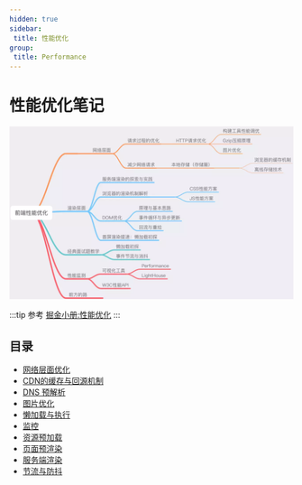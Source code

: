 ```yaml
---
hidden: true
sidebar:
 title: 性能优化
group:
 title: Performance
---
```

# 性能优化笔记

![图片](./index/MTU4MzQwMTU3ODkwNw==583401578907.png)

:::tip 参考
[掘金小册:性能优化](https://juejin.im/book/5b936540f265da0a9624b04b/section/5b97cd22e51d450e8f5f6375#heading-2)
:::

## 目录
* [网络层面优化](./Internet.md)
* [CDN的缓存与回源机制](./cdn.md)
* [DNS 预解析](./dnsPre.md)
* [图片优化](./image.md)
* [懒加载与执行](./lazyLoad.md)
* [监控](./monitor.md)
* [资源预加载](./preLoad.md)
* [页面预渲染](./preRender.md)
* [服务端渲染](./ssr.md)
* [节流与防抖](./throttling.md)
